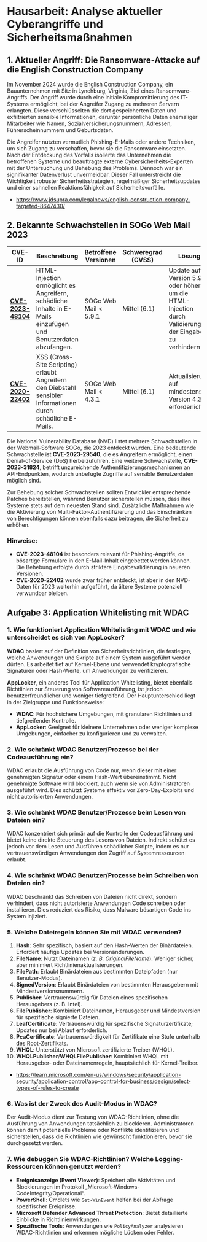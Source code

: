 # Hausarbeit: Analyse aktueller Cyberangriffe und Sicherheitsmaßnahmen

## 1. Aktueller Angriff: Die Ransomware-Attacke auf die English Construction Company

Im November 2024 wurde die English Construction Company, ein Bauunternehmen mit Sitz in Lynchburg, Virginia, Ziel eines Ransomware-Angriffs. Der Angriff wurde durch eine initiale Kompromittierung des IT-Systems ermöglicht, bei der Angreifer Zugang zu mehreren Servern erlangten. Diese verschlüsselten die dort gespeicherten Daten und exfiltrierten sensible Informationen, darunter persönliche Daten ehemaliger Mitarbeiter wie Namen, Sozialversicherungsnummern, Adressen, Führerscheinnummern und Geburtsdaten.

Die Angreifer nutzten vermutlich Phishing-E-Mails oder andere Techniken, um sich Zugang zu verschaffen, bevor sie die Ransomware einsetzten. Nach der Entdeckung des Vorfalls isolierte das Unternehmen die betroffenen Systeme und beauftragte externe Cybersicherheits-Experten mit der Untersuchung und Behebung des Problems. Dennoch war ein signifikanter Datenverlust unvermeidbar. Dieser Fall unterstreicht die Wichtigkeit robuster Sicherheitsstrategien, regelmäßiger Sicherheitsupdates und einer schnellen Reaktionsfähigkeit auf Sicherheitsvorfälle.

- https://www.jdsupra.com/legalnews/english-construction-company-targeted-8647430/

## 2. Bekannte Schwachstellen in SOGo Web Mail 2023

| **CVE-ID**           | **Beschreibung**                                                                                              | **Betroffene Versionen**       | **Schweregrad (CVSS)** | **Lösung**                                                                                                                                                                |
|-----------------------|-------------------------------------------------------------------------------------------------------------|---------------------------------|-----------------------|--------------------------------------------------------------------------------------------------------------------------------------------------------------------------|
| **[CVE-2023-48104](https://nvd.nist.gov/vuln/detail/CVE-2023-48104)**    | HTML-Injection ermöglicht es Angreifern, schädliche Inhalte in E-Mails einzufügen und Benutzerdaten abzufangen. | SOGo Web Mail < 5.9.1           | Mittel (6.1)          | Update auf Version 5.9.1 oder höher, um die HTML-Injection durch Validierung der Eingaben zu verhindern.                                                |
| **[CVE-2020-22402](https://nvd.nist.gov/vuln/detail/CVE-2020-22402)**    | XSS (Cross-Site Scripting) erlaubt Angreifern den Diebstahl sensibler Informationen durch schädliche E-Mails.  | SOGo Web Mail < 4.3.1           | Mittel (6.1)          | Aktualisierung auf mindestens Version 4.3.1 erforderlich.                                                                                                 |

Die National Vulnerability Database (NVD) listet mehrere Schwachstellen in der Webmail-Software SOGo, die 2023 entdeckt wurden. Eine bedeutende Schwachstelle ist **CVE-2023-29540**, die es Angreifern ermöglicht, einen Denial-of-Service (DoS) herbeizuführen. Eine weitere Schwachstelle, **CVE-2023-31824**, betrifft unzureichende Authentifizierungsmechanismen an API-Endpunkten, wodurch unbefugte Zugriffe auf sensible Benutzerdaten möglich sind. 

Zur Behebung solcher Schwachstellen sollten Entwickler entsprechende Patches bereitstellen, während Benutzer sicherstellen müssen, dass ihre Systeme stets auf dem neuesten Stand sind. Zusätzliche Maßnahmen wie die Aktivierung von Multi-Faktor-Authentifizierung und das Einschränken von Berechtigungen können ebenfalls dazu beitragen, die Sicherheit zu erhöhen.

### Hinweise:
- **CVE-2023-48104** ist besonders relevant für Phishing-Angriffe, da bösartige Formulare in den E-Mail-Inhalt eingebettet werden können. Die Behebung erfolgte durch striktere Eingabevalidierung in neueren Versionen.
- **CVE-2020-22402** wurde zwar früher entdeckt, ist aber in den NVD-Daten für 2023 weiterhin aufgeführt, da ältere Systeme potenziell verwundbar bleiben.

## Aufgabe 3: Application Whitelisting mit WDAC

### 1. Wie funktioniert Application Whitelisting mit WDAC und wie unterscheidet es sich von AppLocker?

**WDAC** basiert auf der Definition von Sicherheitsrichtlinien, die festlegen, welche Anwendungen und Skripte auf einem System ausgeführt werden dürfen. Es arbeitet tief auf Kernel-Ebene und verwendet kryptografische Signaturen oder Hash-Werte, um Anwendungen zu verifizieren. 

**AppLocker**, ein anderes Tool für Application Whitelisting, bietet ebenfalls Richtlinien zur Steuerung von Softwareausführung, ist jedoch benutzerfreundlicher und weniger tiefgreifend. Der Hauptunterschied liegt in der Zielgruppe und Funktionsweise:
- **WDAC**: Für hochsichere Umgebungen, mit granularen Richtlinien und tiefgreifender Kontrolle.
- **AppLocker**: Geeignet für kleinere Unternehmen oder weniger komplexe Umgebungen, einfacher zu konfigurieren und zu verwalten.

### 2. Wie schränkt WDAC Benutzer/Prozesse bei der Codeausführung ein?

WDAC erlaubt die Ausführung von Code nur, wenn dieser mit einer genehmigten Signatur oder einem Hash-Wert übereinstimmt. Nicht genehmigte Software wird blockiert, auch wenn sie von Administratoren ausgeführt wird. Dies schützt Systeme effektiv vor Zero-Day-Exploits und nicht autorisierten Anwendungen.

### 3. Wie schränkt WDAC Benutzer/Prozesse beim Lesen von Dateien ein?

WDAC konzentriert sich primär auf die Kontrolle der Codeausführung und bietet keine direkte Steuerung des Lesens von Dateien. Indirekt schützt es jedoch vor dem Lesen und Ausführen schädlicher Skripte, indem es nur vertrauenswürdigen Anwendungen den Zugriff auf Systemressourcen erlaubt.

### 4. Wie schränkt WDAC Benutzer/Prozesse beim Schreiben von Dateien ein?

WDAC beschränkt das Schreiben von Dateien nicht direkt, sondern verhindert, dass nicht autorisierte Anwendungen Code schreiben oder installieren. Dies reduziert das Risiko, dass Malware bösartigen Code ins System injiziert.

### 5. Welche Dateiregeln können Sie mit WDAC verwenden?  

1. **Hash**: Sehr spezifisch, basiert auf den Hash-Werten der Binärdateien. Erfordert häufige Updates bei Versionänderungen.  
2. **FileName**: Nutzt Dateinamen (*z. B. OriginalFileName*). Weniger sicher, aber minimiert Richtlinienaktualisierungen.  
3. **FilePath**: Erlaubt Binärdateien aus bestimmten Dateipfaden (nur Benutzer-Modus).  
4. **SignedVersion**: Erlaubt Binärdateien von bestimmten Herausgebern mit Mindestversionsnummern.  
5. **Publisher**: Vertrauenswürdig für Dateien eines spezifischen Herausgebers (z. B. Intel).  
6. **FilePublisher**: Kombiniert Dateinamen, Herausgeber und Mindestversion für spezifische signierte Dateien.  
7. **LeafCertificate**: Vertrauenswürdig für spezifische Signaturzertifikate; Updates nur bei Ablauf erforderlich.  
8. **PcaCertificate**: Vertrauenswürdigkeit für Zertifikate eine Stufe unterhalb des Root-Zertifikats.  
9. **WHQL**: Unterstützt von Microsoft zertifizierte Treiber (WHQL).  
10. **WHQLPublisher**/**WHQLFilePublisher**: Kombiniert WHQL mit Herausgeber- oder Dateinamenregeln, hauptsächlich für Kernel-Treiber.

- https://learn.microsoft.com/en-us/windows/security/application-security/application-control/app-control-for-business/design/select-types-of-rules-to-create

### 6. Was ist der Zweck des Audit-Modus in WDAC?

Der Audit-Modus dient zur Testung von WDAC-Richtlinien, ohne die Ausführung von Anwendungen tatsächlich zu blockieren. Administratoren können damit potenzielle Probleme oder Konflikte identifizieren und sicherstellen, dass die Richtlinien wie gewünscht funktionieren, bevor sie durchgesetzt werden.

### 7. Wie debuggen Sie WDAC-Richtlinien? Welche Logging-Ressourcen können genutzt werden?

- **Ereignisanzeige (Event Viewer)**: Speichert alle Aktivitäten und Blockierungen im Protokoll „Microsoft-Windows-CodeIntegrity/Operational“.
- **PowerShell**: Cmdlets wie `Get-WinEvent` helfen bei der Abfrage spezifischer Ereignisse.
- **Microsoft Defender Advanced Threat Protection**: Bietet detaillierte Einblicke in Richtlinienwirkungen.
- **Spezifische Tools**: Anwendungen wie `PolicyAnalyzer` analysieren WDAC-Richtlinien und erkennen mögliche Lücken oder Fehler.
